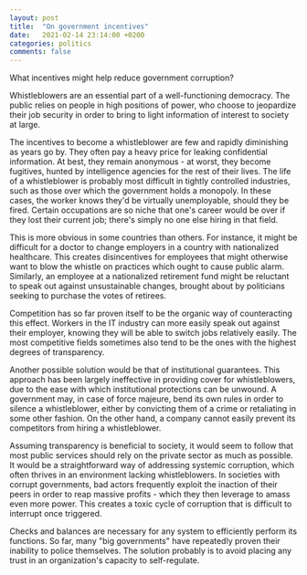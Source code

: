 ```yaml
---
layout: post
title:  "On government incentives"
date:   2021-02-14 23:14:00 +0200
categories: politics
comments: false
---
```


What incentives might help reduce government corruption?

<!--more-->

Whistleblowers are an essential part of a well-functioning democracy. The public relies on people in high positions of power, who choose to jeopardize their job security in order to bring to light information of interest to society at large.

The incentives to become a whistleblower are few and rapidly diminishing as years go by. They often pay a heavy price for leaking confidential information. At best, they remain anonymous - at worst, they become fugitives, hunted by intelligence agencies for the rest of their lives.
The life of a whistleblower is probably most difficult in tightly controlled industries, such as those over which the government holds a monopoly. In these cases, the worker knows they'd be virtually unemployable, should they be fired. Certain occupations are so niche that one's career would be over if they lost their current job; there's simply no one else hiring in that field.

This is more obvious in some countries than others. For instance, it might be difficult for a doctor to change employers in a country with nationalized healthcare. This creates disincentives for employees that might otherwise want to blow the whistle on practices which ought to cause public alarm. Similarly, an employee at a nationalized retirement fund might be reluctant to speak out against unsustainable changes, brought about by politicians seeking to purchase the votes of retirees.

Competition has so far proven itself to be the organic way of counteracting this effect. Workers in the IT industry can more easily speak out against their employer, knowing they will be able to switch jobs relatively easily. The most competitive fields sometimes also tend to be the ones with the highest degrees of transparency.

Another possible solution would be that of institutional guarantees. This approach has been largely ineffective in providing cover for whistleblowers, due to the ease with which institutional protections can be unwound. A government may, in case of force majeure, bend its own rules in order to silence a whistleblower, either by convicting them of a crime or retaliating in some other fashion. On the other hand, a company cannot easily prevent its competitors from hiring a whistleblower.

Assuming transparency is beneficial to society, it would seem to follow that most public services should rely on the private sector as much as possible. It would be a straightforward way of addressing systemic corruption, which often thrives in an environment lacking whistleblowers. In societies with corrupt governments, bad actors frequently exploit the inaction of their peers in order to reap massive profits - which they then leverage to amass even more power. This creates a toxic cycle of corruption that is difficult to interrupt once triggered.

Checks and balances are necessary for any system to efficiently perform its functions. So far, many "big governments" have repeatedly proven their inability to police themselves. The solution probably is to avoid placing any trust in an organization's capacity to self-regulate.
